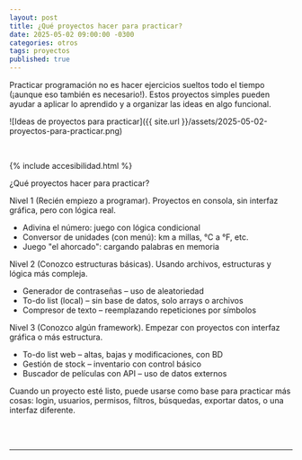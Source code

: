 ```yaml
---
layout: post
title: ¿Qué proyectos hacer para practicar?
date: 2025-05-02 09:00:00 -0300
categories: otros
tags: proyectos
published: true
---
```


Practicar programación no es hacer ejercicios sueltos todo el tiempo (¡aunque eso también es necesario!). Estos proyectos simples pueden ayudar a aplicar lo aprendido y a organizar las ideas en algo funcional.

![Ideas de proyectos para practicar]({{ site.url }}/assets/2025-05-02-proyectos-para-practicar.png)


&nbsp;

{% include accesibilidad.html %}

¿Qué proyectos hacer para practicar?

Nivel 1 (Recién empiezo a programar). Proyectos en consola, sin interfaz gráfica, pero con lógica real.

- Adivina el número: juego con lógica condicional
- Conversor de unidades (con menú): km a millas, °C a °F, etc.
- Juego "el ahorcado": cargando palabras en memoria

Nivel 2 (Conozco estructuras básicas). Usando archivos, estructuras y lógica más compleja.

- Generador de contraseñas – uso de aleatoriedad
- To-do list (local) – sin base de datos, solo arrays o archivos
- Compresor de texto – reemplazando repeticiones por símbolos

Nivel 3 (Conozco algún framework). Empezar con proyectos con interfaz gráfica o más estructura.

- To-do list web – altas, bajas y modificaciones, con BD
- Gestión de stock – inventario con control básico
- Buscador de películas con API – uso de datos externos

Cuando un proyecto esté listo, puede usarse como base para practicar más cosas: login, usuarios, permisos, filtros, búsquedas, exportar datos, o una interfaz diferente.

</div></details>
<br />&nbsp;
<hr />
